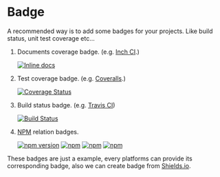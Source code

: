 # Badge

A recommended way is to add some badges for your projects. Like build status, unit test coverage etc...

1. Documents coverage badge. \(e.g. [Inch CI](http://inch-ci.org/).\)

   [![Inline docs](http://inch-ci.org/github/zslucky/fetch-utils.svg?branch=master)](http://inch-ci.org/github/zslucky/fetch-utils)

2. Test coverage badge. \(e.g. [Coveralls](https://coveralls.io/).\)

   [![Coverage Status](https://coveralls.io/repos/github/zslucky/fetch-utils/badge.svg?branch=master)](https://coveralls.io/github/zslucky/fetch-utils?branch=master)

3. Build status badge. \(e.g. [Travis CI](https://travis-ci.org/)\)

   [![Build Status](https://travis-ci.org/zslucky/fetch-utils.svg?branch=master)](https://travis-ci.org/zslucky/fetch-utils)

4. [NPM](https://www.npmjs.com/) relation badges.

   [![npm version](https://badge.fury.io/js/fetch-utils.svg)](https://badge.fury.io/js/fetch-utils) [![npm](https://img.shields.io/npm/dm/localeval.svg?maxAge=2592000)](badge.md) [![npm](https://img.shields.io/npm/v/npm.svg?maxAge=2592000)](badge.md) [![npm](https://img.shields.io/npm/l/express.svg?maxAge=2592000)](badge.md)

These badges are just a example, every platforms can provide its corresponding badge, also we can create badge from [Shields.io](http://shields.io/).

